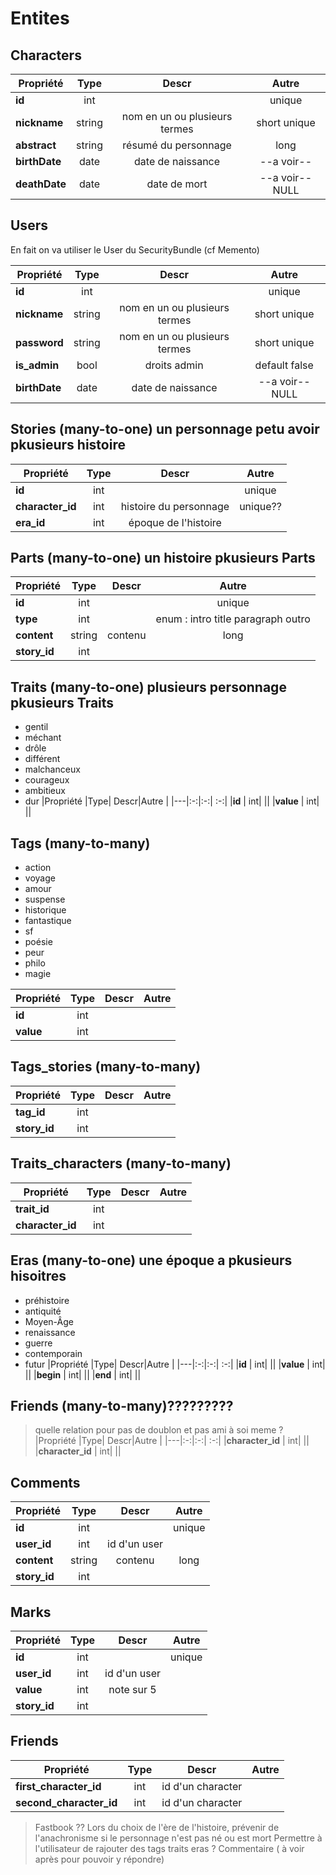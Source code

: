 # Entites

## Characters

|Propriété |Type| Descr|Autre |
|---|:-:|:-:| :-:|
|**id** | int| |unique|
|**nickname** |string | nom en un ou plusieurs termes|short unique|
|**abstract** | string|résumé du personnage |long|
|**birthDate** |date | date de naissance|--a voir--|
|**deathDate** |date | date de mort|--a voir--NULL |

## Users
En fait on va utiliser le User du SecurityBundle (cf Memento)

|Propriété |Type| Descr|Autre |
|---|:-:|:-:| :-:|
|**id** | int| |unique|
|**nickname** |string | nom en un ou plusieurs termes|short unique|
|**password** |string | nom en un ou plusieurs termes|short unique|
|**is_admin** | bool|droits admin|default false|
|**birthDate** |date | date de naissance|--a voir-- NULL|

## Stories (many-to-one) un personnage petu avoir pkusieurs histoire
|Propriété |Type| Descr|Autre |
|---|:-:|:-:| :-:|
|**id** | int| |unique|
|**character_id** | int|histoire du personnage |unique??|
|**era_id** | int|époque de l'histoire ||


## Parts (many-to-one) un histoire pkusieurs Parts
|Propriété |Type| Descr|Autre |
|---|:-:|:-:| :-:|
|**id** | int| |unique|
|**type** | int| |enum : intro title paragraph outro|
|**content** | string|contenu|long|
|**story_id** | int| ||

## Traits (many-to-one) plusieurs personnage pkusieurs Traits
- gentil
- méchant
- drôle
- différent
- malchanceux
- courageux
- ambitieux
- dur
|Propriété |Type| Descr|Autre |
|---|:-:|:-:| :-:|
|**id** | int| ||
|**value** | int| ||

## Tags (many-to-many)
- action
- voyage
- amour
- suspense
- historique
- fantastique
- sf
- poésie
- peur
- philo
- magie

|Propriété |Type| Descr|Autre |
|---|:-:|:-:| :-:|
|**id** | int| ||
|**value** | int| ||

## Tags_stories (many-to-many)
|Propriété |Type| Descr|Autre |
|---|:-:|:-:| :-:|
|**tag_id** | int| ||
|**story_id** | int| ||

## Traits_characters (many-to-many)
|Propriété |Type| Descr|Autre |
|---|:-:|:-:| :-:|
|**trait_id** | int| ||
|**character_id** | int| ||

## Eras (many-to-one) une époque a pkusieurs hisoitres
- préhistoire
- antiquité
- Moyen-Âge
- renaissance
- guerre
- contemporain
- futur
|Propriété |Type| Descr|Autre |
|---|:-:|:-:| :-:|
|**id** | int| ||
|**value** | int| ||
|**begin** | int| ||
|**end** | int| ||

## Friends (many-to-many)?????????
>quelle relation pour pas de doublon et pas ami à soi meme ?
|Propriété |Type| Descr|Autre |
|---|:-:|:-:| :-:|
|**character_id** | int| ||
|**character_id** | int| ||

## Comments
|Propriété |Type| Descr|Autre |
|---|:-:|:-:| :-:|
|**id** | int| |unique|
|**user_id** | int| id d'un user||
|**content** | string|contenu|long|
|**story_id** | int| ||

## Marks
|Propriété |Type| Descr|Autre |
|---|:-:|:-:| :-:|
|**id** | int| |unique|
|**user_id** | int| id d'un user||
|**value** | int|note sur 5||
|**story_id** | int| ||

## Friends
|Propriété |Type| Descr|Autre |
|---|:-:|:-:| :-:|
|**first_character_id** | int|id d'un character ||
|**second_character_id** | int| id d'un character||

> Fastbook ??
> Lors du choix de l'ère de l'histoire, prévenir de l'anachronisme si le personnage n'est pas né ou est mort
> Permettre à l'utilisateur de rajouter des tags traits eras ?
> Commentaire ( à voir après pour pouvoir y répondre)